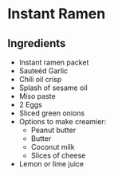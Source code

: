 # Instant Ramen

## Ingredients

- Instant ramen packet
- Sauteéd Garlic
- Chili oil crisp
- Splash of sesame oil
- Miso paste
- 2 Eggs
- Sliced green onions
- Options to make creamier:
    - Peanut butter
    - Butter
    - Coconut milk
    - Slices of cheese
- Lemon or lime juice